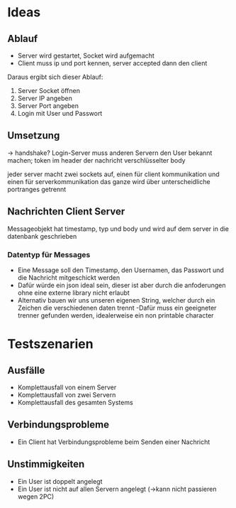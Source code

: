 # Ideas

## Ablauf
- Server wird gestartet, Socket wird aufgemacht
- Client muss ip und port kennen, server accepted dann den client

Daraus ergibt sich dieser Ablauf:
1. Server Socket öffnen
2. Server IP angeben
3. Server Port angeben
4. Login mit User und Passwort

## Umsetzung

&rarr; handshake?
  Login-Server muss anderen Servern den User bekannt machen; token im header der nachricht
  verschlüsselter body
  
jeder server macht zwei sockets auf, einen für client kommunikation und einen für serverkommunikation
das ganze wird über unterscheidliche portranges getrennt 

## Nachrichten Client Server
Messageobjekt hat timestamp, typ und body und wird auf dem server in die datenbank geschrieben 

### Datentyp für Messages
- Eine Message soll den Timestamp, den Usernamen, das Passwort und die Nachricht mitgeschickt werden
- Dafür würde ein json ideal sein, dieser ist aber durch die anfoderungen ohne eine externe library nicht erlaubt
- Alternativ bauen wir uns unseren eigenen String, welcher durch ein Zeichen die verschiedenen daten trennt
  -Dafür muss ein geeigneter trenner gefunden werden, idealerweise ein non printable character
  
# Testszenarien

## Ausfälle
- Komplettausfall von einem Server
- Komplettausfall von zwei Servern
- Komplettausfall des gesamten Systems

## Verbindungsprobleme
- Ein Client hat Verbindungsprobleme beim Senden einer Nachricht

## Unstimmigkeiten
- Ein User ist doppelt angelegt
- Ein User ist nicht auf allen Servern angelegt (->kann nicht passieren wegen 2PC)
